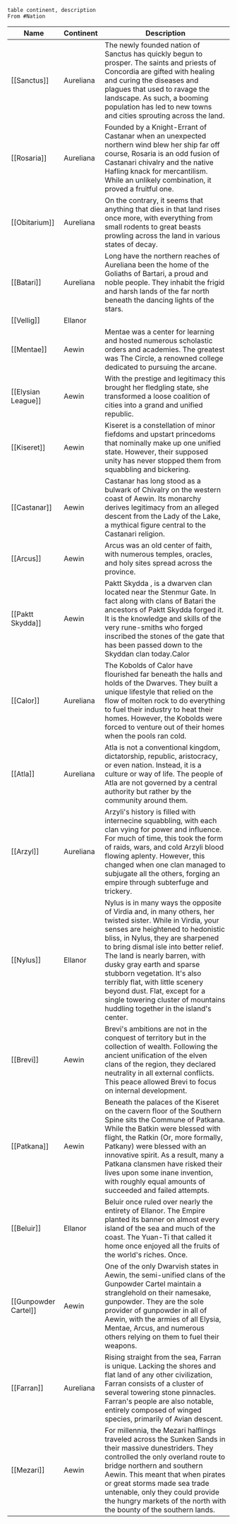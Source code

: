 ```dataview 
table continent, description
From #Nation 
```
| Name                 | Continent | Description                                                                                                                                                                                                                                                                                                                                                                                                                                                               |
|----------------------|-----------|---------------------------------------------------------------------------------------------------------------------------------------------------------------------------------------------------------------------------------------------------------------------------------------------------------------------------------------------------------------------------------------------------------------------------------------------------------------------------|
| [[Sanctus]]          | Aureliana | The newly founded nation of Sanctus has quickly begun to prosper. The saints and priests of Concordia are gifted with healing and curing the diseases and plagues that used to ravage the landscape. As such, a booming population has led to new towns and cities sprouting across the land.                                                                                                                                                                             |
| [[Rosaria]]          | Aureliana | Founded by a Knight-Errant of Castanar when an unexpected northern wind blew her ship far off course, Rosaria is an odd fusion of Castanari chivalry and the native Hafling knack for mercantilism. While an unlikely combination, it proved a fruitful one.                                                                                                                                                                                                              |
| [[Obitarium]]        | Aureliana | On the contrary, it seems that anything that dies in that land rises once more, with everything from small rodents to great beasts prowling across the land in various states of decay.                                                                                                                                                                                                                                                                                   |
| [[Batari]]           | Aureliana | Long have the northern reaches of Aureliana been the home of the Goliaths of Bartari, a proud and noble people. They inhabit the frigid and harsh lands of the far north beneath the dancing lights of the stars.                                                                                                                                                                                                                                                         |
| [[Vellig]]           | Ellanor   |                                                                                                                                                                                                                                                                                                                                                                                                                                                                           |
| [[Mentae]]           | Aewin     | Mentae was a center for learning and hosted numerous scholastic orders and academies. The greatest was The Circle, a renowned college dedicated to pursuing the arcane.                                                                                                                                                                                                                                                                                                   |
| [[Elysian League]]   | Aewin     | With the prestige and legitimacy this brought her fledgling state, she transformed a loose coalition of cities into a grand and unified republic.                                                                                                                                                                                                                                                                                                                         |
| [[Kiseret]]          | Aewin     | Kiseret is a constellation of minor fiefdoms and upstart princedoms that nominally make up one unified state. However, their supposed unity has never stopped them from squabbling and bickering.                                                                                                                                                                                                                                                                         |
| [[Castanar]]         | Aewin     | Castanar has long stood as a bulwark of Chivalry on the western coast of Aewin. Its monarchy derives legitimacy from an alleged descent from the Lady of the Lake, a mythical figure central to the Castanari religion.                                                                                                                                                                                                                                                   |
| [[Arcus]]            | Aewin     | Arcus was an old center of faith, with numerous temples, oracles, and holy sites spread across the province.                                                                                                                                                                                                                                                                                                                                                              |
| [[Paktt Skydda]]     | Aewin     | Paktt Skydda , is a dwarven clan located near the Stenmur Gate. In fact along with clans of Batari the ancestors of Paktt Skydda forged it. It is the knowledge and skills of the very rune-smiths who forged inscribed the stones of the gate that has been passed down to the Skyddan clan today.Calor                                                                                                                                                                  |
| [[Calor]]            | Aureliana | The Kobolds of Calor have flourished far beneath the halls and holds of the Dwarves. They built a unique lifestyle that relied on the flow of molten rock to do everything to fuel their industry to heat their homes. However, the Kobolds were forced to venture out of their homes when the pools ran cold.                                                                                                                                                            |
| [[Atla]]             | Aureliana | Atla is not a conventional kingdom, dictatorship, republic, aristocracy, or even nation. Instead, it is a culture or way of life. The people of Atla are not governed by a central authority but rather by the community around them.                                                                                                                                                                                                                                     |
| [[Arzyl]]            | Aureliana | Arzyli's history is filled with internecine squabbling, with each clan vying for power and influence. For much of time, this took the form of raids, wars, and cold Arzyli blood flowing aplenty. However, this changed when one clan managed to subjugate all the others, forging an empire through subterfuge and trickery.                                                                                                                                             |
| [[Nylus]]            | Ellanor   | Nylus is in many ways the opposite of Virdia and, in many others, her twisted sister. While in Virdia, your senses are heightened to hedonistic bliss, in Nylus, they are sharpened to bring dismal isle into better relief. The land is nearly barren, with dusky gray earth and sparse stubborn vegetation. It's also terribly flat, with little scenery beyond dust. Flat, except for a single towering cluster of mountains huddling together in the island's center. |
| [[Brevi]]            | Aewin     | Brevi's ambitions are not in the conquest of territory but in the collection of wealth. Following the ancient unification of the elven clans of the region, they declared neutrality in all external conflicts. This peace allowed Brevi to focus on internal development.                                                                                                                                                                                                |
| [[Patkana]]          | Aewin     | Beneath the palaces of the Kiseret on the cavern floor of the Southern Spine sits the Commune of Patkana. While the Batkin were blessed with flight, the Ratkin (Or, more formally, Patkany) were blessed with an innovative spirit. As a result, many a Patkana clansmen have risked their lives upon some inane invention, with roughly equal amounts of succeeded and failed attempts.                                                                                 |
| [[Beluir]]           | Ellanor   | Beluir once ruled over nearly the entirety of Ellanor. The Empire planted its banner on almost every island of the sea and much of the coast. The Yuan-Ti that called it home once enjoyed all the fruits of the world's riches. Once.                                                                                                                                                                                                                                    |
| [[Gunpowder Cartel]] | Aewin     | One of the only Dwarvish states in Aewin, the semi-unified clans of the Gunpowder Cartel maintain a stranglehold on their namesake, gunpowder. They are the sole provider of gunpowder in all of Aewin, with the armies of all Elysia, Mentae, Arcus, and numerous others relying on them to fuel their weapons.                                                                                                                                                          |
| [[Farran]]           | Aureliana | Rising straight from the sea, Farran is unique. Lacking the shores and flat land of any other civilization, Farran consists of a cluster of several towering stone pinnacles. Farran's people are also notable, entirely composed of winged species, primarily of Avian descent.                                                                                                                                                                                          |
| [[Mezari]]           | Aewin     | For millennia, the Mezari halflings traveled across the Sunken Sands in their massive dunestriders. They controlled the only overland route to bridge northern and southern Aewin. This meant that when pirates or great storms made sea trade untenable, only they could provide the hungry markets of the north with the bounty of the southern lands.                                                                                                                  |